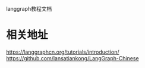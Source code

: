 langgraph教程文档
# 相关地址
https://langgraphcn.org/tutorials/introduction/
https://github.com/lansatiankong/LangGraph-Chinese
